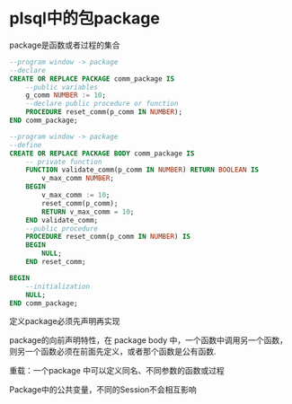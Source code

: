 # plsql中的包package

package是函数或者过程的集合

```sql
--program window -> package
--declare
CREATE OR REPLACE PACKAGE comm_package IS
    --public variables
    g_comm NUMBER := 10;
    --declare public procedure or function
    PROCEDURE reset_comm(p_comm IN NUMBER);
END comm_package;

--program window -> package
--define
CREATE OR REPLACE PACKAGE BODY comm_package IS
    -- private function
    FUNCTION validate_comm(p_comm IN NUMBER) RETURN BOOLEAN IS
        v_max_comm NUMBER;
    BEGIN
        v_max_comm := 10;
        reset_comm(p_comm);
        RETURN v_max_comm = 10;
    END validate_comm;
    --public procedure
    PROCEDURE reset_comm(p_comm IN NUMBER) IS
    BEGIN
        NULL;
    END reset_comm;

BEGIN
    --initialization
    NULL;
END comm_package;

```

定义package必须先声明再实现

package的向前声明特性，在 package body 中，一个函数中调用另一个函数，则另一个函数必须在前面先定义，或者那个函数是公有函数.

重载：一个package 中可以定义同名、不同参数的函数或过程

Package中的公共变量，不同的Session不会相互影响